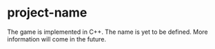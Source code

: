 # project-name
The game is implemented in C++. 
The name is yet to be defined.
More information will come in the future.
